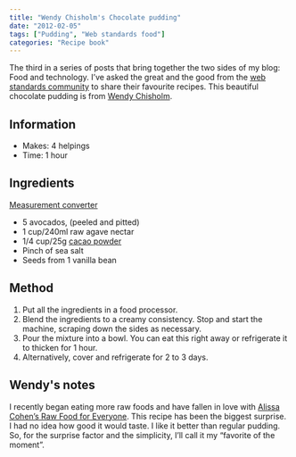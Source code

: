 ```yaml
---
title: "Wendy Chisholm's Chocolate pudding"
date: "2012-02-05"
tags: ["Pudding", "Web standards food"]
categories: "Recipe book"
---
```


The third in a series of posts that bring together the two sides of my blog: Food and technology. I’ve asked the great and the good from the [web standards community](/tag/web-standards-food/) to share their favourite recipes. This beautiful chocolate pudding is from [Wendy Chisholm](https://www.twitter.com/wendyabc).

## Information

* Makes: 4 helpings
* Time: 1 hour

## Ingredients

[Measurement converter](https://www.unitconverters.net/)

* 5 avocados, (peeled and pitted)
* 1 cup/240ml raw agave nectar
* 1/4 cup/25g [cacao powder](https://en.wikipedia.org/wiki/Cocoa_solids)
* Pinch of sea salt
* Seeds from 1 vanilla bean

## Method

1. Put all the ingredients in a food processor.
2. Blend the ingredients to a creamy consistency. Stop and start the machine, scraping down the sides as necessary.
3. Pour the mixture into a bowl. You can eat this right away or refrigerate it to thicken for 1 hour.
4. Alternatively, cover and refrigerate for 2 to 3 days.

## Wendy's notes

I recently began eating more raw foods and have fallen in love with [Alissa Cohen’s Raw Food for Everyone](https://www.alissacohen.com/). This recipe has been the biggest surprise. I had no idea how good it would taste. I like it better than regular pudding. So, for the surprise factor and the simplicity, I’ll call it my “favorite of the moment”.
